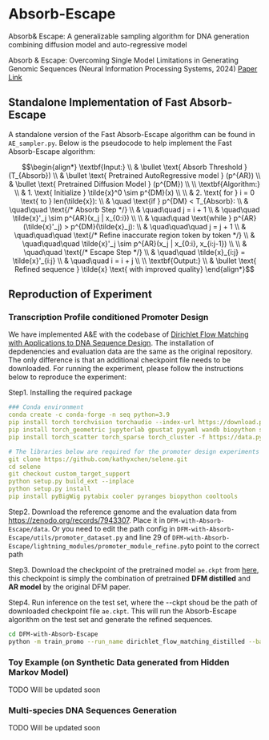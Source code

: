 # Absorb-Escape
Absorb&amp; Escape: A generalizable sampling algorithm for DNA generation combining diffusion model and auto-regressive model

Absorb \& Escape: Overcoming Single Model Limitations in Generating Genomic Sequences (Neural Information Processing Systems, 2024) [Paper Link](https://arxiv.org/abs/2410.21345)

## Standalone Implementation of Fast Absorb-Escape

A standalone version of the Fast Absorb-Escape algorithm can be found in `AE_sampler.py`. Below is the pseudocode to help implement the Fast Absorb-Escape algorithm:

```math
\begin{align*}
\textbf{Input:} \\
& \bullet \text{ Absorb Threshold } (T_{Absorb}) \\
& \bullet \text{ Pretrained AutoRegressive model } (p^{AR}) \\
& \bullet \text{ Pretrained Diffusion Model } (p^{DM}) \\
\\
\textbf{Algorithm:} \\
& 1. \text{ Initialize } \tilde{x}^0 \sim p^{DM}(x) \\
\\
& 2. \text{ for } i = 0 \text{ to } len(\tilde{x}): \\
& \quad \text{if } p^{DM} < T_{Absorb}: \\
& \quad\quad \text{/* Absorb Step */} \\
& \quad\quad j = i + 1 \\
& \quad\quad \tilde{x}'_j \sim p^{AR}(x_j | x_{0:i}) \\
\\
& \quad\quad \text{while } p^{AR}(\tilde{x}'_j) > p^{DM}(\tilde{x}_j): \\
& \quad\quad\quad j = j + 1 \\
& \quad\quad\quad \text{/* Refine inaccurate region token by token */} \\
& \quad\quad\quad \tilde{x}'_j \sim p^{AR}(x_j | x_{0:i}, x_{i:j-1}) \\
\\
& \quad\quad \text{/* Escape Step */} \\
& \quad\quad \tilde{x}_{i:j} = \tilde{x}'_{i:j} \\
& \quad\quad i = i + j \\
\\
\textbf{Output:} \\
& \bullet \text{ Refined sequence } \tilde{x} \text{ with improved quality}
\end{align*}
```

## Reproduction of Experiment
### Transcription Profile conditioned Promoter Design

We have implemented A\&E with the codebase of [Dirichlet Flow Matching with Applications to DNA Sequence Design](https://github.com/HannesStark/dirichlet-flow-matching/tree/main). The installation of depdenencies and evaluation data are the same as the original repository. The only difference is that an additional checkpoint file needs to be downloaded. For running the experiment, please follow the instructions below to reproduce the experiment:

Step1. Installing the required package
```yaml
### Conda environment
conda create -c conda-forge -n seq python=3.9
pip install torch torchvision torchaudio --index-url https://download.pytorch.org/whl/cu113
pip install torch_geometric jupyterlab gpustat pyyaml wandb biopython spyrmsd einops biopandas plotly seaborn prody tqdm lightning imageio tmtools "fair-esm[esmfold]" e3nn
pip install torch_scatter torch_sparse torch_cluster -f https://data.pyg.org/whl/torch-2.1.0+cu113.htm

# The libraries below are required for the promoter design experiments
git clone https://github.com/kathyxchen/selene.git
cd selene
git checkout custom_target_support
python setup.py build_ext --inplace
python setup.py install
pip install pyBigWig pytabix cooler pyranges biopython cooltools
```
Step2. Download the reference genome and the evaluation data from https://zenodo.org/records/7943307. Place it in `DFM-with-Absorb-Escape/data`. Or you need to edit the path config in `DFM-with-Absorb-Escape/utils/promoter_dataset.py` and line 29 of `DFM-with-Absorb-Escape/lightning_modules/promoter_module_refine.py`to point to the correct path

Step3. Download the checkpoint of the pretrained model `ae.ckpt` from [here](https://huggingface.co/Zehui127127/Absorb-Escape/tree/main), this checkpoint is simply the combination of pretrained **DFM distilled** and **AR model** by the original DFM paper.

Step4. Run inference on the test set, where the --ckpt shoud be the path of downloaded checkpoint file `ae.ckpt`. This will run the Absorb-Escape algorithm on the test set and generate the refined sequences.

```bash
cd DFM-with-Absorb-Escape
python -m train_promo --run_name dirichlet_flow_matching_distilled --batch_size 128 --wandb --num_workers 4 --num_integration_steps 100 --ckpt workdir/ae.ckpt --validate --validate_on_test --mode distill
```


### Toy Example (on Synthetic Data generated from Hidden Markov Model)
TODO
Will be updated soon

### Multi-species DNA Sequences Generation
TODO
Will be updated soon
